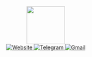 <div id="header" align="center">
  <img src="https://i.ibb.co/sgcWGY7/cyberhell.png" width="100"/>
  <div id="badges">
  <a href="https://cyberhell.pages.dev">
    <img src="https://img.shields.io/badge/Website-white?logo=firefox
" alt="Website"/>
  </a>
  <a href="t.me/cyberhellcommunity">
    <img src="https://img.shields.io/badge/Telegram-white?logo=telegram
" alt="Telegram"/>
  </a>
  <a href="mailto:cyberhell@tutanota.com">
    <img src="https://img.shields.io/badge/Email-white?logo=gmail
" alt="Gmail"/>
  </a>
</div>
</div>


